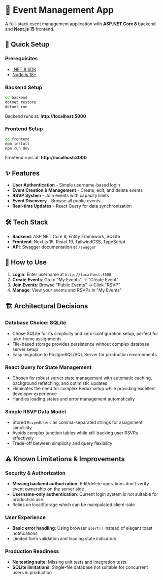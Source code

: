 # 🎉 Event Management App

A full-stack event management application with **ASP.NET Core 8** backend and **Next.js 15** frontend.

## 🚀 Quick Setup

### Prerequisites

- [.NET 8 SDK](https://dotnet.microsoft.com/download/dotnet/8.0)
- [Node.js 18+](https://nodejs.org/)

### Backend Setup

```bash
cd backend
dotnet restore
dotnet run
```

Backend runs at: **http://localhost:5000**

### Frontend Setup

```bash
cd frontend
npm install
npm run dev
```

Frontend runs at: **http://localhost:3000**

## ✨ Features

- **User Authentication** - Simple username-based login
- **Event Creation & Management** - Create, edit, and delete events
- **RSVP System** - Join events with capacity limits
- **Event Discovery** - Browse all public events
- **Real-time Updates** - React Query for data synchronization

## 🛠 Tech Stack

- **Backend**: ASP.NET Core 8, Entity Framework, SQLite
- **Frontend**: Next.js 15, React 19, TailwindCSS, TypeScript
- **API**: Swagger documentation at `/swagger`

## 🎯 How to Use

1. **Login**: Enter username at `http://localhost:3000`
2. **Create Events**: Go to "My Events" → "Create Event"
3. **Join Events**: Browse "Public Events" → Click "RSVP"
4. **Manage**: View your events and RSVPs in "My Events"

## 🏗️ Architectural Decisions

### **Database Choice: SQLite**

- Chose SQLite for its simplicity and zero-configuration setup, perfect for take-home assignments
- File-based storage provides persistence without complex database server setup
- Easy migration to PostgreSQL/SQL Server for production environments

### **React Query for State Management**

- Chosen for robust server state management with automatic caching, background refetching, and optimistic updates
- Eliminates the need for complex Redux setup while providing excellent developer experience
- Handles loading states and error management automatically

### **Simple RSVP Data Model**

- Stored `RsvpedUsers` as comma-separated strings for assignment simplicity
- Avoids complex junction tables while still tracking user RSVPs effectively
- Trade-off between simplicity and query flexibility

## ⚠️ Known Limitations & Improvements

### **Security & Authorization**

- **Missing backend authorization**: Edit/delete operations don't verify event ownership on the server side
- **Username-only authentication**: Current login system is not suitable for production use
- Relies on localStorage which can be manipulated client-side

### **User Experience**

- **Basic error handling**: Using browser `alert()` instead of elegant toast notifications
- Limited form validation and loading state indicators

### **Production Readiness**

- **No testing suite**: Missing unit tests and integration tests
- **SQLite limitations**: Single-file database not suitable for concurrent users in production
